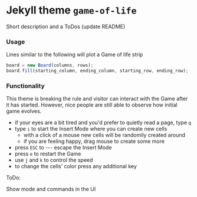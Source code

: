 # Jekyll theme `game-of-life`

Short description and a ToDos (update README)

### Usage

Lines similar to the following will plot a Game of life strip

```js
board = new Board(columns, rows);
board.fill(starting_column, ending_column, starting_row, ending_row);
```

### Functionality

This theme is breaking the rule and visitor can interact with the Game after
it has started. However, nice people are still able to observe how initial
game evolves.

- if your eyes are a bit tired and you'd prefer to quietly read a page, type `q`
- type `i` to start the Insert Mode where you can create new cells
  - with a click of a mouse new cells will be randomily created around
  - if you are feeling happy, drag mouse to create some more
- press `ESC` to --- escape the Insert Mode
- press `e` to restart the Game
- use `j` and `k` to control the speed
- to change the cells' color press any additional key

ToDo:

Show mode and commands in the UI
